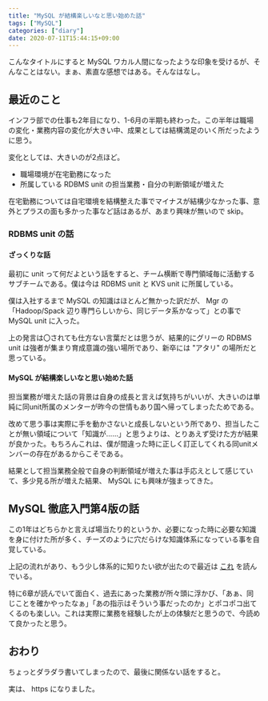 ```yaml
---
title: "MySQL が結構楽しいなと思い始めた話"
tags: ["MySQL"]
categories: ["diary"]
date: 2020-07-11T15:44:15+09:00
---
```

こんなタイトルにすると MySQL ワカル人間になったような印象を受けるが、そんなことはない。まぁ、素直な感想ではある。そんなはなし。

## 最近のこと
インフラ部での仕事も2年目になり、1-6月の半期も終わった。この半年は職場の変化・業務内容の変化が大きい中、成果としては結構満足のいく所だったように思う。

変化としては、大きいのが2点ほど。
- 職場環境が在宅勤務になった
- 所属している RDBMS unit の担当業務・自分の判断領域が増えた

在宅勤務については自宅環境を結構整えた事でマイナスが結構少なかった事、意外とプラスの面も多かった事など話はあるが、あまり興味が無いので skip。

### RDBMS unit の話 
#### ざっくりな話
最初に unit って何だよという話をすると、チーム横断で専門領域毎に活動するサブチームである。僕は今は RDBMS unit と KVS unit に所属している。

僕は入社するまで MySQL の知識はほとんど無かった訳だが、 Mgr の「Hadoop/Spack 辺り専門らしいから、同じデータ系かなって」との事で MySQL unit に入った。

上の発言は〇されても仕方ない言葉だとは思うが、結果的にグリーの RDBMS unit は強者が集まり育成意識の強い場所であり、新卒には "アタリ" の場所だと思っている。
#### MySQL が結構楽しいなと思い始めた話
担当業務が増えた話の背景は自身の成長と言えば気持ちがいいが、大きいのは単純に同unit所属のメンターが昨今の世情もあり国へ帰ってしまったためである。

改めて思う事は実際に手を動かさないと成長しないという所であり、担当したことが無い領域について「知識が……」と思うよりは、とりあえず受けた方が結果が良かった。もちろんこれは、僕が間違った時に正しく訂正してくれる同unitメンバーの存在があるからこそである。

結果として担当業務全般で自身の判断領域が増えた事は手応えとして感じていて、多少見る所が増えた結果、 MySQL にも興味が強まってきた。

## MySQL 徹底入門第4版の話
この1年はどちらかと言えば場当たり的というか、必要になった時に必要な知識を身に付けた所が多く、チーズのように穴だらけな知識体系になっている事を自覚している。

上記の流れがあり、もう少し体系的に知りたい欲が出たので最近は [これ](https://www.amazon.co.jp/dp/B088M1BMBG/) を読んでいる。

特に6章が読んでいて面白く、過去にあった業務が所々頭に浮かび、「あぁ、同じことを確かやったなぁ」「あの指示はそういう事だったのか」とポコポコ出てくるのも楽しい。これは実際に業務を経験したが上の体験だと思うので、今読めて良かったと思う。

## おわり
ちょっとダラダラ書いてしまったので、最後に関係ない話をすると。

実は、 https になりました。
